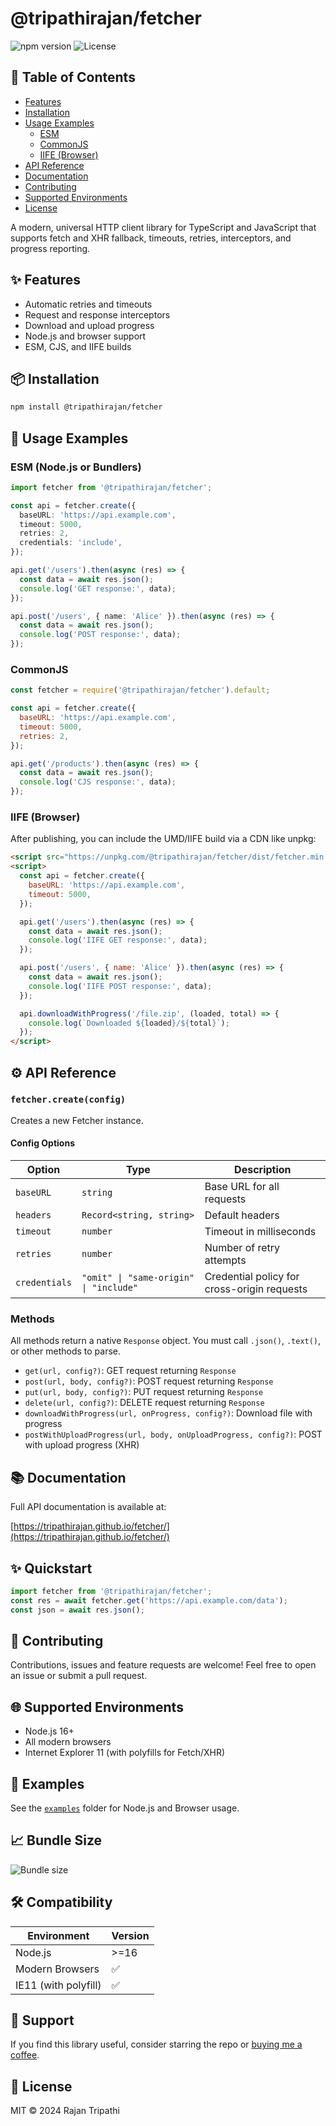 # @tripathirajan/fetcher

![npm version](https://img.shields.io/npm/v/fetcher)
![License](https://img.shields.io/github/license/tripathirajan/fetcher)

## 📑 Table of Contents

- [Features](#-features)
- [Installation](#-installation)
- [Usage Examples](#-usage-examples)
  - [ESM](#esm-nodejs-or-bundlers)
  - [CommonJS](#commonjs)
  - [IIFE (Browser)](#iife-browser)
- [API Reference](#️-api-reference)
- [Documentation](#-documentation)
- [Contributing](#-contributing)
- [Supported Environments](#-supported-environments)
- [License](#-license)

A modern, universal HTTP client library for TypeScript and JavaScript that supports fetch and XHR fallback, timeouts, retries, interceptors, and progress reporting.

## ✨ Features

- Automatic retries and timeouts
- Request and response interceptors
- Download and upload progress
- Node.js and browser support
- ESM, CJS, and IIFE builds

## 📦 Installation

```bash
npm install @tripathirajan/fetcher
```

## 🚀 Usage Examples

### ESM (Node.js or Bundlers)

```typescript
import fetcher from '@tripathirajan/fetcher';

const api = fetcher.create({
  baseURL: 'https://api.example.com',
  timeout: 5000,
  retries: 2,
  credentials: 'include',
});

api.get('/users').then(async (res) => {
  const data = await res.json();
  console.log('GET response:', data);
});

api.post('/users', { name: 'Alice' }).then(async (res) => {
  const data = await res.json();
  console.log('POST response:', data);
});
```

### CommonJS

```javascript
const fetcher = require('@tripathirajan/fetcher').default;

const api = fetcher.create({
  baseURL: 'https://api.example.com',
  timeout: 5000,
  retries: 2,
});

api.get('/products').then(async (res) => {
  const data = await res.json();
  console.log('CJS response:', data);
});
```

### IIFE (Browser)

After publishing, you can include the UMD/IIFE build via a CDN like unpkg:

```html
<script src="https://unpkg.com/@tripathirajan/fetcher/dist/fetcher.min.js"></script>
<script>
  const api = fetcher.create({
    baseURL: 'https://api.example.com',
    timeout: 5000,
  });

  api.get('/users').then(async (res) => {
    const data = await res.json();
    console.log('IIFE GET response:', data);
  });

  api.post('/users', { name: 'Alice' }).then(async (res) => {
    const data = await res.json();
    console.log('IIFE POST response:', data);
  });

  api.downloadWithProgress('/file.zip', (loaded, total) => {
    console.log(`Downloaded ${loaded}/${total}`);
  });
</script>
```

## ⚙️ API Reference

### `fetcher.create(config)`

Creates a new Fetcher instance.

#### Config Options

| Option        | Type                                   | Description                                 |
| ------------- | -------------------------------------- | ------------------------------------------- |
| `baseURL`     | `string`                               | Base URL for all requests                   |
| `headers`     | `Record<string, string>`               | Default headers                             |
| `timeout`     | `number`                               | Timeout in milliseconds                     |
| `retries`     | `number`                               | Number of retry attempts                    |
| `credentials` | `"omit" \| "same-origin" \| "include"` | Credential policy for cross-origin requests |

### Methods

All methods return a native `Response` object.
You must call `.json()`, `.text()`, or other methods to parse.

- `get(url, config?)`: GET request returning `Response`
- `post(url, body, config?)`: POST request returning `Response`
- `put(url, body, config?)`: PUT request returning `Response`
- `delete(url, config?)`: DELETE request returning `Response`
- `downloadWithProgress(url, onProgress, config?)`: Download file with progress
- `postWithUploadProgress(url, body, onUploadProgress, config?)`: POST with upload progress (XHR)

## 📚 Documentation

Full API documentation is available at:

[https://tripathirajan.github.io/fetcher/](https://tripathirajan.github.io/fetcher/)

## ✨ Quickstart

```typescript
import fetcher from '@tripathirajan/fetcher';
const res = await fetcher.get('https://api.example.com/data');
const json = await res.json();
```

## 🤝 Contributing

Contributions, issues and feature requests are welcome! Feel free to open an issue or submit a pull request.

## 🌐 Supported Environments

- Node.js 16+
- All modern browsers
- Internet Explorer 11 (with polyfills for Fetch/XHR)

## 📂 Examples

See the [`examples`](./examples) folder for Node.js and Browser usage.

## 📈 Bundle Size

![Bundle size](https://badgen.net/bundlephobia/minzip/@tripathirajan/fetcher)

## 🛠 Compatibility

| Environment          | Version |
| -------------------- | ------- |
| Node.js              | >=16    |
| Modern Browsers      | ✅      |
| IE11 (with polyfill) | ✅      |

## 💖 Support

If you find this library useful, consider starring the repo or [buying me a coffee](https://buymeacoffee.com/tripathirajan).

## 🧩 License

MIT © 2024 Rajan Tripathi
